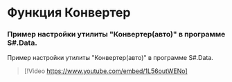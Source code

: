 # Функция Конвертер

### Пример настройки утилиты "Конвертер(авто)" в программе S\#.Data.

Пример настройки утилиты "Конвертер(авто)" в программе S\#.Data.

> [!Video https://www.youtube.com/embed/1L56outWENo]
